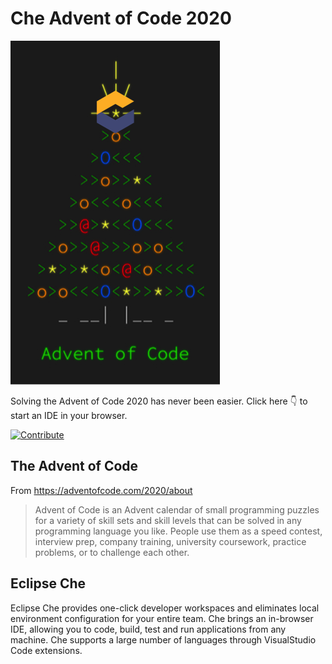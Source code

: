 # Che Advent of Code 2020

[![Contribute](aoc-mod.png)](https://che.openshift.io/f?url=https://github.com/che-incubator/advent-of-code-2020/tree/main)

Solving the Advent of Code 2020 has never been easier. Click here :point_down: to start an IDE in your browser.

[![Contribute](https://www.eclipse.org/che/contribute.svg)](https://che.openshift.io/f?url=https://github.com/che-incubator/advent-of-code-2020/tree/main)


## The Advent of Code

From https://adventofcode.com/2020/about

> Advent of Code is an Advent calendar of small programming puzzles for a variety of skill sets and skill levels that can be solved in any programming language you like. People use them as a speed contest, interview prep, company training, university coursework, practice problems, or to challenge each other.


## Eclipse Che

Eclipse Che provides one-click developer workspaces and eliminates local environment configuration for your entire team. Che brings an in-browser IDE, allowing you to code, build, test and run applications from any machine. Che supports a large number of languages through VisualStudio Code extensions.


